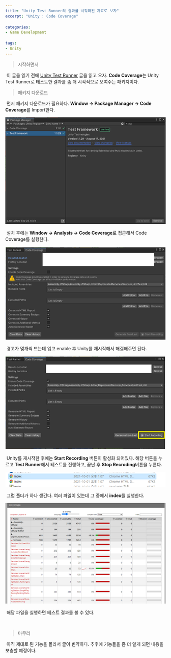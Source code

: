 ```yaml
---
title: "Unity Test Runner의 결과를 시각화된 자료로 보자"
excerpt: "Unity : Code Coverage"

categories:
- Game Development

tags:
- Unity
---
```


> 시작하면서

​	이 글을 읽기 전에 [Unity Test Runner](https://gyutaelee.github.io/game%20development/Unity-Test-Runner/) 글을 읽고 오자. **Code Coverage**는 Unity Test Runner로 테스트한 결과를 좀 더 시각적으로 보여주는 패키지이다.



> 패키지 다운로드

​	먼저 패키지 다운로드가 필요하다. **Window -> Package Manager -> Code Coverage**를 Import한다.

![image-20210929155538330](../../../assets\images\Unity\Unity_TestRunner_01.png)

​	설치 후에는 **Window -> Analysis -> Code Coverage**로 접근해서 Code Coverage를 실행한다.

![image-20211001125444449](../../..\assets\images\Unity\Unity_CodeCoverage_01.png)

​	경고가 몇개씩 뜨는데 읽고 enable 후 Unity를 재시작해서 해결해주면 된다.

![image-20211001130537254](../../..\assets\images\Unity\Unity_CodeCoverage_02.png)

​	Unity를 재시작한 후에는 **Start Recording** 버튼이 활성화 되어있다. 해당 버튼을 누르고 **Test Runner**에서 테스트를 진행하고, 끝난 후 **Stop Recroding**버튼을 누른다.

![image-20211001130726917](../../..\assets\images\Unity\Unity_CodeCoverage_03.png)

​	그럼 폴더가 하나 생긴다. 여러 파일이 있는데 그 중에서 **index**를 실행한다.

![image-20211001130837732](../../..\assets\images\Unity\Unity_CodeCoverage_04.png)

​	해당 파일을 실행하면 테스트 결과를 볼 수 있다. 

​    

> 마무리

​	아직 제대로 된 기능을 몰라서 글이 빈약하다. 추후에 기능들을 좀 더 알게 되면 내용을 보충할 예정이다.
